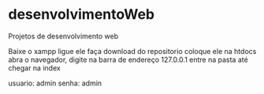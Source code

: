 # desenvolvimentoWeb
Projetos de desenvolvimento web

Baixe o xampp ligue ele
faça download do repositorio
coloque ele na htdocs
abra o navegador, digite na barra de endereço 127.0.0.1
entre na pasta até chegar na index

usuario: admin 
senha: admin
